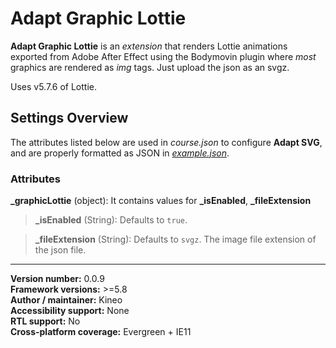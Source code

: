 # Adapt Graphic Lottie

**Adapt Graphic Lottie** is an *extension* that renders Lottie animations exported from Adobe After Effect using the Bodymovin plugin where *most* graphics are rendered as *img* tags. Just upload the json as an svgz.

Uses v5.7.6 of Lottie.

## Settings Overview

The attributes listed below are used in *course.json* to configure **Adapt SVG**, and are properly formatted as JSON in [*example.json*](https://github.com/cgkineo/adapt-graphicLottie/blob/master/example.json).

### Attributes

**\_graphicLottie** (object): It contains values for **\_isEnabled**, **\_fileExtension**

>**\_isEnabled** (String): Defaults to `true`.

>**\_fileExtension** (String): Defaults to `svgz`. The image file extension of the json file.

----------------------------
**Version number:**  0.0.9   
**Framework versions:**  >=5.8   
**Author / maintainer:** Kineo   
**Accessibility support:** None   
**RTL support:** No   
**Cross-platform coverage:** Evergreen + IE11   
